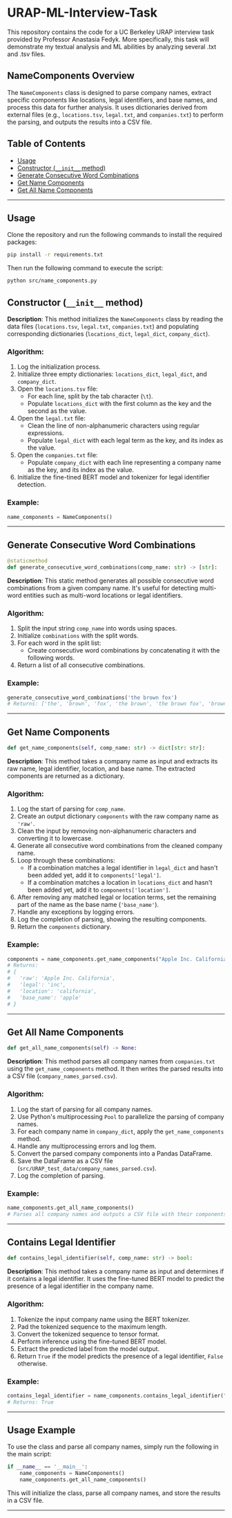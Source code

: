 # URAP-ML-Interview-Task
This repository contains the code for a UC Berkeley URAP interview task provided by Professor Anastasia Fedyk. More specifically, this task will demonstrate my textual analysis and ML abilities by analyzing several .txt and .tsv files.

## NameComponents Overview

The `NameComponents` class is designed to parse company names, extract specific components like locations, legal identifiers, and base names, and process this data for further analysis. It uses dictionaries derived from external files (e.g., `locations.tsv`, `legal.txt`, and `companies.txt`) to perform the parsing, and outputs the results into a CSV file.

## Table of Contents

- [Usage](#usage)
- [Constructor (`__init__` method)](#initialization)
- [Generate Consecutive Word Combinations](#generate_consecutive_word_combinations)
- [Get Name Components](#get_name_components)
- [Get All Name Components](#get_all_name_components)

---

## Usage
Clone the repository and run the following commands to install the required packages:
```bash
pip install -r requirements.txt
```
Then run the following command to execute the script:
```bash
python src/name_components.py
```

## Constructor (`__init__` method)

**Description**: This method initializes the `NameComponents` class by reading the data files (`locations.tsv`, `legal.txt`, `companies.txt`) and populating corresponding dictionaries (`locations_dict`, `legal_dict`, `company_dict`).

### Algorithm:
1. Log the initialization process.
2. Initialize three empty dictionaries: `locations_dict`, `legal_dict`, and `company_dict`.
3. Open the `locations.tsv` file:
   - For each line, split by the tab character (`\t`).
   - Populate `locations_dict` with the first column as the key and the second as the value.
4. Open the `legal.txt` file:
   - Clean the line of non-alphanumeric characters using regular expressions.
   - Populate `legal_dict` with each legal term as the key, and its index as the value.
5. Open the `companies.txt` file:
   - Populate `company_dict` with each line representing a company name as the key, and its index as the value.
6. Initialize the fine-tined BERT model and tokenizer for legal identifier detection.

### Example:
```python
name_components = NameComponents()
```

---

## Generate Consecutive Word Combinations

```python
@staticmethod
def generate_consecutive_word_combinations(comp_name: str) -> [str]:
```

**Description**: This static method generates all possible consecutive word combinations from a given company name. It's useful for detecting multi-word entities such as multi-word locations or legal identifiers.

### Algorithm:
1. Split the input string `comp_name` into words using spaces.
2. Initialize `combinations` with the split words.
3. For each word in the split list:
   - Create consecutive word combinations by concatenating it with the following words.
4. Return a list of all consecutive combinations.

### Example:
```python
generate_consecutive_word_combinations('the brown fox')
# Returns: ['the', 'brown', 'fox', 'the brown', 'the brown fox', 'brown fox']
```

---

## Get Name Components

```python
def get_name_components(self, comp_name: str) -> dict[str: str]:
```

**Description**: This method takes a company name as input and extracts its raw name, legal identifier, location, and base name. The extracted components are returned as a dictionary.

### Algorithm:
1. Log the start of parsing for `comp_name`.
2. Create an output dictionary `components` with the raw company name as `'raw'`.
3. Clean the input by removing non-alphanumeric characters and converting it to lowercase.
4. Generate all consecutive word combinations from the cleaned company name.
5. Loop through these combinations:
   - If a combination matches a legal identifier in `legal_dict` and hasn't been added yet, add it to `components['legal']`.
   - If a combination matches a location in `locations_dict` and hasn't been added yet, add it to `components['location']`.
6. After removing any matched legal or location terms, set the remaining part of the name as the base name (`'base_name'`).
7. Handle any exceptions by logging errors.
8. Log the completion of parsing, showing the resulting components.
9. Return the `components` dictionary.

### Example:
```python
components = name_components.get_name_components("Apple Inc. California")
# Returns: 
# {
#   'raw': 'Apple Inc. California',
#   'legal': 'inc',
#   'location': 'california',
#   'base_name': 'apple'
# }
```

---

## Get All Name Components

```python
def get_all_name_components(self) -> None:
```

**Description**: This method parses all company names from `companies.txt` using the `get_name_components` method. It then writes the parsed results into a CSV file (`company_names_parsed.csv`).

### Algorithm:
1. Log the start of parsing for all company names.
2. Use Python's multiprocessing `Pool` to parallelize the parsing of company names.
3. For each company name in `company_dict`, apply the `get_name_components` method.
4. Handle any multiprocessing errors and log them.
5. Convert the parsed company components into a Pandas DataFrame.
6. Save the DataFrame as a CSV file (`src/URAP_test_data/company_names_parsed.csv`).
7. Log the completion of parsing.

### Example:
```python
name_components.get_all_name_components()
# Parses all company names and outputs a CSV file with their components.
```
---
## Contains Legal Identifier

```python   
def contains_legal_identifier(self, comp_name: str) -> bool:
```   

**Description**: This method takes a company name as input and determines if it contains a legal identifier. It uses the fine-tuned BERT model to predict the presence of a legal identifier in the company name.

### Algorithm:
1. Tokenize the input company name using the BERT tokenizer.
2. Pad the tokenized sequence to the maximum length.
3. Convert the tokenized sequence to tensor format.
4. Perform inference using the fine-tuned BERT model.
5. Extract the predicted label from the model output.
6. Return `True` if the model predicts the presence of a legal identifier, `False` otherwise.

### Example:
```python
contains_legal_identifier = name_components.contains_legal_identifier("Apple Inc.")
# Returns: True
```
---


## Usage Example

To use the class and parse all company names, simply run the following in the main script:
```python
if __name__ == '__main__':
    name_components = NameComponents()
    name_components.get_all_name_components()
```

This will initialize the class, parse all company names, and store the results in a CSV file.

---




